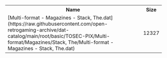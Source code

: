 <table>
<tr><th>Name</th><th>Size</th></tr>
<tr><td>
[Multi-format - Magazines - Stack, The.dat](https://raw.githubusercontent.com/open-retrogaming-archive/dat-catalog/main/root/basic/TOSEC-PIX/Multi-format/Magazines/Stack, The/Multi-format - Magazines - Stack, The.dat)
</td><td>12327</td></tr>
</table>
